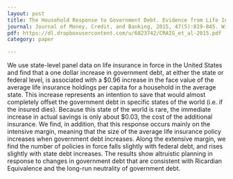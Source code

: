 ```yaml
---
layout: post
title: The Household Response to Government Debt. Evidence from Life Insurance Holdings
journal: Journal of Money, Credit, and Banking, 2015, 47(5):819-845. With Steven Craig and Edward Hoang.
pdf: https://dl.dropboxusercontent.com/u/6823742/CRAIG_et_al-2015.pdf
category: paper

---
```

We use state-level panel data on life insurance in force in the United States and find that a one dollar increase in government debt, at either the state or federal level, is associated with a \$0.96 increase in the face value of the average life insurance holdings per capita for a household in the average state. This increase represents an intention to save that would almost completely offset the government debt in specific states of the world (i.e. if the insured dies). Because this state of the world is rare, the immediate increase in actual savings is only about $0.03, the cost of the additional insurance. We find, in addition, that this response occurs mainly on the intensive margin, meaning that the size of the average life insurance policy increases when government debt increases. Along the extensive margin, we find the number of policies in force falls slightly with federal debt, and rises slightly with state debt increases. The results show altruistic planning in response to changes in government debt that are consistent with Ricardian Equivalence and the long-run neutrality of government debt.
